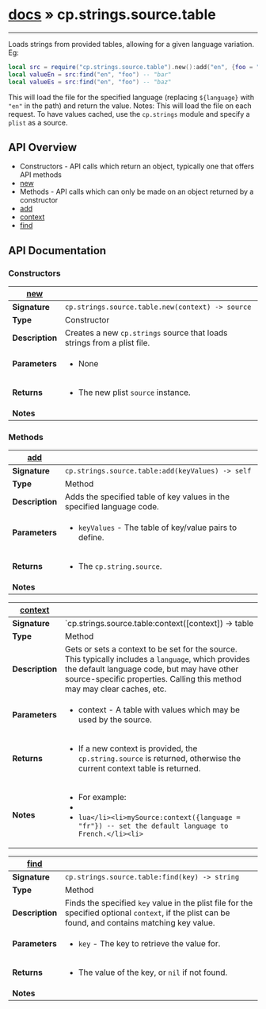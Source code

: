 # [docs](index.md) » cp.strings.source.table
---

Loads strings from provided tables, allowing for a given language variation. Eg:

```lua
local src = require("cp.strings.source.table").new():add("en", {foo = "bar"}):add("en", {foo = "baz"})
local valueEn = src:find("en", "foo") -- "bar"
local valueEs = src:find("en", "foo") -- "baz"
```

This will load the file for the specified language (replacing `${language}` with `"en"` in the path) and return the value.
Notes: This will load the file on each request. To have values cached, use the `cp.strings` module and specify a `plist` as a source.

## API Overview
* Constructors - API calls which return an object, typically one that offers API methods
 * [new](#new)
* Methods - API calls which can only be made on an object returned by a constructor
 * [add](#add)
 * [context](#context)
 * [find](#find)

## API Documentation

### Constructors

| [new](#new)         |                                                                                     |
| --------------------------------------------|-------------------------------------------------------------------------------------|
| **Signature**                               | `cp.strings.source.table.new(context) -> source`                                                                    |
| **Type**                                    | Constructor                                                                     |
| **Description**                             | Creates a new `cp.strings` source that loads strings from a plist file.                                                                     |
| **Parameters**                              | <ul><li>None</li></ul> |
| **Returns**                                 | <ul><li>The new plist `source` instance.</li></ul>          |
| **Notes**                                   | <ul></ul>                |

### Methods

| [add](#add)         |                                                                                     |
| --------------------------------------------|-------------------------------------------------------------------------------------|
| **Signature**                               | `cp.strings.source.table:add(keyValues) -> self`                                                                    |
| **Type**                                    | Method                                                                     |
| **Description**                             | Adds the specified table of key values in the specified language code.                                                                     |
| **Parameters**                              | <ul><li>`keyValues`  - The table of key/value pairs to define.</li></ul> |
| **Returns**                                 | <ul><li>The `cp.string.source`.</li></ul>          |
| **Notes**                                   | <ul></ul>                |

| [context](#context)         |                                                                                     |
| --------------------------------------------|-------------------------------------------------------------------------------------|
| **Signature**                               | `cp.strings.source.table:context([context]) -> table | self`                                                                    |
| **Type**                                    | Method                                                                     |
| **Description**                             | Gets or sets a context to be set for the source. This typically includes a `language`, which provides the default language code, but may have other source-specific properties. Calling this method may may clear caches, etc.                                                                     |
| **Parameters**                              | <ul><li>context   - A table with values which may be used by the source.</li></ul> |
| **Returns**                                 | <ul><li>If a new context is provided, the `cp.string.source` is returned, otherwise the current context table is returned.</li></ul>          |
| **Notes**                                   | <ul><li>For example:</li><li></li><li>```lua</li><li>mySource:context({language = "fr"}) -- set the default language to French.</li><li>```</li></ul>                |

| [find](#find)         |                                                                                     |
| --------------------------------------------|-------------------------------------------------------------------------------------|
| **Signature**                               | `cp.strings.source.table:find(key) -> string`                                                                    |
| **Type**                                    | Method                                                                     |
| **Description**                             | Finds the specified `key` value in the plist file for the specified optional `context`, if the plist can be found, and contains matching key value.                                                                     |
| **Parameters**                              | <ul><li>`key`        - The key to retrieve the value for.</li></ul> |
| **Returns**                                 | <ul><li>The value of the key, or `nil` if not found.</li></ul>          |
| **Notes**                                   | <ul></ul>                |

